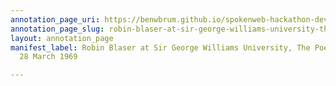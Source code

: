 ```yaml
---
annotation_page_uri: https://benwbrum.github.io/spokenweb-hackathon-development-noterms/annotations/robin-blaser-at-sir-george-williams-university-the-poetry-series-28-march-1969-canvas-1-robin-blaser.json
annotation_page_slug: robin-blaser-at-sir-george-williams-university-the-poetry-series-28-march-1969-canvas-1-robin-blaser
layout: annotation_page
manifest_label: Robin Blaser at Sir George Williams University, The Poetry Series,
  28 March 1969

---
```

